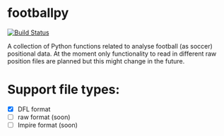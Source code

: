 # footballpy

[![Build Status](https://travis-ci.org/robertreingit/footballpy.svg?branch=master)](https://travis-ci.org/robertreingit/footballpy)

A collection of Python functions related to analyse football (as soccer) positional data.
At the moment only functionality to read in different raw position files are planned but this
might change in the future. 

# Support file types:

- [x] DFL format
- [ ] raw format (soon)
- [ ] Impire format (soon)
